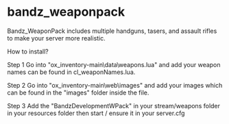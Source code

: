 # bandz_weaponpack
 Bandz_WeaponPack includes multiple handguns, tasers, and assault rifles to make your server more realistic.

How to install?

Step 1 Go into "ox_inventory-main\data\weapons.lua" and add your weapon names can be found in cl_weaponNames.lua.


Step 2 Go into "ox_inventory-main\web\images" and add your images which can be found in the "images" folder inside the file.


Step 3 Add the "BandzDevelopmentWPack" in your stream/weapons folder in your resources folder then start / ensure it in your server.cfg
